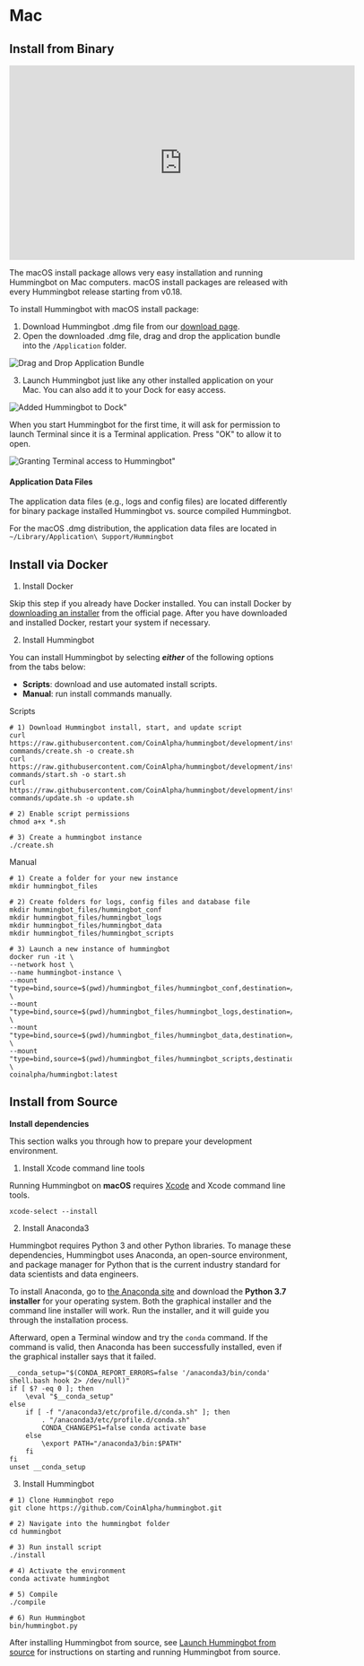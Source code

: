 # Mac

## Install from Binary

<iframe
  width="616"
  height="347"
  src="https://www.youtube.com/embed/klN-ToclwW4"
  frameborder="0"
  allow="accelerometer; autoplay; encrypted-media; gyroscope; picture-in-picture"
  allowfullscreen
></iframe>

The macOS install package allows very easy installation and running Hummingbot on Mac computers. macOS install packages are released with every Hummingbot release starting from v0.18.

To install Hummingbot with macOS install package:

1. Download Hummingbot .dmg file from our [download page](https://hummingbot.io/download).
2. Open the downloaded .dmg file, drag and drop the application bundle into the `/Application` folder.

![Drag and Drop Application Bundle](/assets/img/macos-dmg-1.png)

3. Launch Hummingbot just like any other installed application on your Mac. You can also add it to your Dock for easy access.

![Added Hummingbot to Dock"](/assets/img/macos-dmg-2.png)

When you start Hummingbot for the first time, it will ask for permission to launch Terminal since it is a Terminal application. Press "OK" to allow it to open.

![Granting Terminal access to Hummingbot"](/assets/img/macos-dmg-3.png)

#### Application Data Files

The application data files (e.g., logs and config files) are located differently for binary package installed Hummingbot vs. source compiled Hummingbot.

For the macOS .dmg distribution, the application data files are located in `~/Library/Application\ Support/Hummingbot`

<Callout
  type="tip"
  body="For error #'cannot be opened because the developer cannot be verified'#, you can `click then open` to run the installer."
/>

## Install via Docker

1. Install Docker

Skip this step if you already have Docker installed. You can install Docker by [downloading an installer](https://docs.docker.com/docker-for-mac/install/) from the official page. After you have downloaded and installed Docker, restart your system if necessary.

2. Install Hummingbot

You can install Hummingbot by selecting **_either_** of the following options from the tabs below:

- **Scripts**: download and use automated install scripts.
- **Manual**: run install commands manually.

Scripts

```Scripts
# 1) Download Hummingbot install, start, and update script
curl https://raw.githubusercontent.com/CoinAlpha/hummingbot/development/installation/docker-commands/create.sh -o create.sh
curl https://raw.githubusercontent.com/CoinAlpha/hummingbot/development/installation/docker-commands/start.sh -o start.sh
curl https://raw.githubusercontent.com/CoinAlpha/hummingbot/development/installation/docker-commands/update.sh -o update.sh

# 2) Enable script permissions
chmod a+x *.sh

# 3) Create a hummingbot instance
./create.sh
```

Manual

```Manual
# 1) Create a folder for your new instance
mkdir hummingbot_files

# 2) Create folders for logs, config files and database file
mkdir hummingbot_files/hummingbot_conf
mkdir hummingbot_files/hummingbot_logs
mkdir hummingbot_files/hummingbot_data
mkdir hummingbot_files/hummingbot_scripts

# 3) Launch a new instance of hummingbot
docker run -it \
--network host \
--name hummingbot-instance \
--mount "type=bind,source=$(pwd)/hummingbot_files/hummingbot_conf,destination=/conf/" \
--mount "type=bind,source=$(pwd)/hummingbot_files/hummingbot_logs,destination=/logs/" \
--mount "type=bind,source=$(pwd)/hummingbot_files/hummingbot_data,destination=/data/" \
--mount "type=bind,source=$(pwd)/hummingbot_files/hummingbot_scripts,destination=/scripts/" \
coinalpha/hummingbot:latest
```

## Install from Source

**Install dependencies**

This section walks you through how to prepare your development environment.

1. Install Xcode command line tools

Running Hummingbot on **macOS** requires [Xcode](https://developer.apple.com/xcode/) and Xcode command line tools.

```
xcode-select --install
```

2. Install Anaconda3

Hummingbot requires Python 3 and other Python libraries. To manage these dependencies, Hummingbot uses Anaconda, an open-source environment, and package manager for Python that is the current industry standard for data scientists and data engineers.

To install Anaconda, go to [the Anaconda site](https://www.anaconda.com/distribution/) and download the **Python 3.7 installer** for your operating system. Both the graphical installer and the command line installer will work. Run the installer, and it will guide you through the installation process.

Afterward, open a Terminal window and try the `conda` command. If the command is valid, then Anaconda has been successfully installed, even if the graphical installer says that it failed.

<Callout
  type="warning"
  body="If you use ZSH or another Unix shell, copy the code snippet below to your `.zshrc` or similar file. By default, Anaconda only adds it to your `.bash_profile` file. This makes the `conda` command available in your root path."
/>

```
__conda_setup="$(CONDA_REPORT_ERRORS=false '/anaconda3/bin/conda' shell.bash hook 2> /dev/null)"
if [ $? -eq 0 ]; then
    \eval "$__conda_setup"
else
    if [ -f "/anaconda3/etc/profile.d/conda.sh" ]; then
        . "/anaconda3/etc/profile.d/conda.sh"
        CONDA_CHANGEPS1=false conda activate base
    else
        \export PATH="/anaconda3/bin:$PATH"
    fi
fi
unset __conda_setup
```

3. Install Hummingbot

```
# 1) Clone Hummingbot repo
git clone https://github.com/CoinAlpha/hummingbot.git

# 2) Navigate into the hummingbot folder
cd hummingbot

# 3) Run install script
./install

# 4) Activate the environment
conda activate hummingbot

# 5) Compile
./compile

# 6) Run Hummingbot
bin/hummingbot.py
```

After installing Hummingbot from source, see [Launch Hummingbot from source](/operation/launch-exit/) for instructions on starting and running Hummingbot from source.
